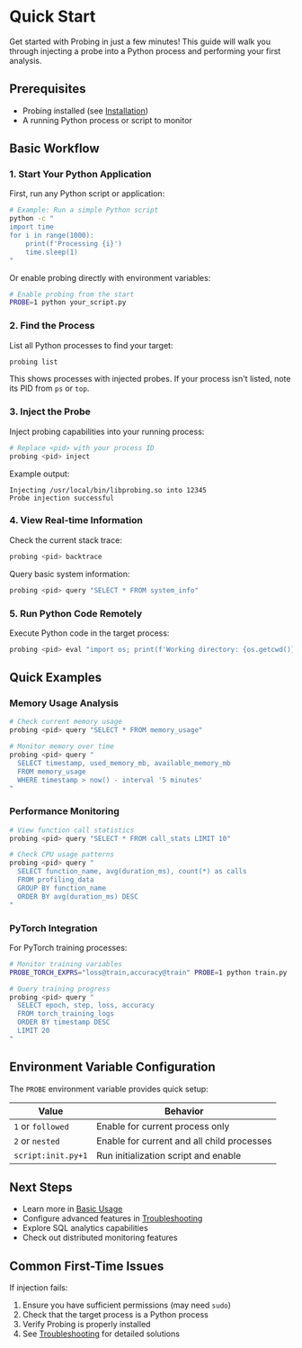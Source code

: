 # Quick Start

Get started with Probing in just a few minutes! This guide will walk you through injecting a probe into a Python process and performing your first analysis.

## Prerequisites

- Probing installed (see [Installation](installation.md))
- A running Python process or script to monitor

## Basic Workflow

### 1. Start Your Python Application

First, run any Python script or application:

```bash
# Example: Run a simple Python script
python -c "
import time
for i in range(1000):
    print(f'Processing {i}')
    time.sleep(1)
"
```

Or enable probing directly with environment variables:

```bash
# Enable probing from the start
PROBE=1 python your_script.py
```

### 2. Find the Process

List all Python processes to find your target:

```bash
probing list
```

This shows processes with injected probes. If your process isn't listed, note its PID from `ps` or `top`.

### 3. Inject the Probe

Inject probing capabilities into your running process:

```bash
# Replace <pid> with your process ID
probing <pid> inject
```

Example output:
```
Injecting /usr/local/bin/libprobing.so into 12345
Probe injection successful
```

### 4. View Real-time Information

Check the current stack trace:

```bash
probing <pid> backtrace
```

Query basic system information:

```bash
probing <pid> query "SELECT * FROM system_info"
```

### 5. Run Python Code Remotely

Execute Python code in the target process:

```bash
probing <pid> eval "import os; print(f'Working directory: {os.getcwd()}')"
```

## Quick Examples

### Memory Usage Analysis

```bash
# Check current memory usage
probing <pid> query "SELECT * FROM memory_usage"

# Monitor memory over time
probing <pid> query "
  SELECT timestamp, used_memory_mb, available_memory_mb 
  FROM memory_usage 
  WHERE timestamp > now() - interval '5 minutes'
"
```

### Performance Monitoring

```bash
# View function call statistics
probing <pid> query "SELECT * FROM call_stats LIMIT 10"

# Check CPU usage patterns
probing <pid> query "
  SELECT function_name, avg(duration_ms), count(*) as calls
  FROM profiling_data 
  GROUP BY function_name 
  ORDER BY avg(duration_ms) DESC
"
```

### PyTorch Integration

For PyTorch training processes:

```bash
# Monitor training variables
PROBE_TORCH_EXPRS="loss@train,accuracy@train" PROBE=1 python train.py

# Query training progress
probing <pid> query "
  SELECT epoch, step, loss, accuracy 
  FROM torch_training_logs 
  ORDER BY timestamp DESC 
  LIMIT 20
"
```

## Environment Variable Configuration

The `PROBE` environment variable provides quick setup:

| Value | Behavior |
|-------|----------|
| `1` or `followed` | Enable for current process only |
| `2` or `nested` | Enable for current and all child processes |
| `script:init.py+1` | Run initialization script and enable |

## Next Steps

- Learn more in [Basic Usage](../user-guide/basic-usage.md)
- Configure advanced features in [Troubleshooting](../user-guide/troubleshooting.md)
- Explore SQL analytics capabilities
- Check out distributed monitoring features

## Common First-Time Issues

If injection fails:
1. Ensure you have sufficient permissions (may need `sudo`)
2. Check that the target process is a Python process
3. Verify Probing is properly installed
4. See [Troubleshooting](../user-guide/troubleshooting.md) for detailed solutions
